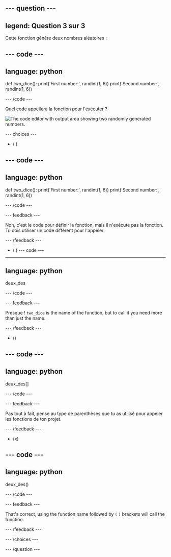 ## --- question ---

## legend: Question 3 sur 3

Cette fonction génère deux nombres aléatoires :

## --- code ---

## language: python

def two_dice():
print('First number:', randint(1, 6))
print('Second number:', randint(1, 6))

\--- /code ---

Quel code appellera la fonction pour l'exécuter ?

![The code editor with output area showing two randomly generated numbers.](images/quiz3.png)

\--- choices ---

- ( )

## --- code ---

## language: python

def two_dice():
print('First number:', randint(1, 6))
print('Second number:', randint(1, 6))

\--- /code ---

\--- feedback ---

Non, c'est le code pour définir la fonction, mais il n'exécute pas la fonction. Tu dois utiliser un code différent pour l'appeler.

\--- /feedback ---

- ( )
  \--- code ---

---

## language: python

deux_des

\--- /code ---

\--- feedback ---

Presque ! `two_dice` is the name of the function, but to call it you need more than just the name.

\--- /feedback ---

- ()

## --- code ---

## language: python

deux_des[]

\--- /code ---

\--- feedback ---

Pas tout à fait, pense au type de parenthèses que tu as utilisé pour appeler les fonctions de ton projet.

\--- /feedback ---

- (x)

## --- code ---

## language: python

deux_des()

\--- /code ---

\--- feedback ---

That's correct, using the function name followed by `(` `)` brackets will call the function.

\--- /feedback ---

\--- /choices ---

\--- /question ---
